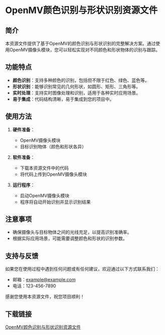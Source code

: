 # OpenMV颜色识别与形状识别资源文件

## 简介

本资源文件提供了基于OpenMV的颜色识别与形状识别的完整解决方案。通过使用OpenMV摄像头模块，您可以轻松实现对不同颜色和形状物体的识别与跟踪。

## 功能特点

- **颜色识别**：支持多种颜色的识别，包括但不限于红色、绿色、蓝色等。
- **形状识别**：能够识别常见的几何形状，如圆形、矩形、三角形等。
- **实时处理**：支持实时图像处理和识别，适用于各种实时应用场景。
- **易于集成**：代码结构清晰，易于集成到您的项目中。

## 使用方法

1. **硬件准备**：
   - OpenMV摄像头模块
   - 目标识别物体（颜色和形状各异）

2. **软件准备**：
   - 下载本资源文件中的代码
   - 将代码上传到OpenMV摄像头模块

3. **运行程序**：
   - 启动OpenMV摄像头模块
   - 程序将自动开始识别并显示识别结果

## 注意事项

- 确保摄像头与目标物体之间的光线充足，以提高识别准确率。
- 根据实际应用场景，可能需要调整颜色和形状的识别参数。

## 支持与反馈

如果您在使用过程中遇到任何问题或有任何建议，欢迎通过以下方式联系我们：

- 邮箱：example@example.com
- 电话：123-456-7890

感谢您使用本资源文件，祝您项目顺利！

## 下载链接

[OpenMV颜色识别与形状识别资源文件](https://pan.quark.cn/s/2be62e0597d0)